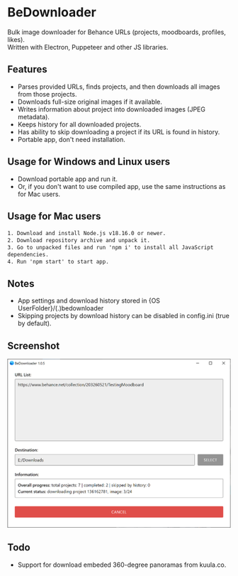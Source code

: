 BeDownloader
==========================
Bulk image downloader for Behance URLs (projects, moodboards, profiles, likes).  
Written with Electron, Puppeteer and other JS libraries.

## Features
- Parses provided URLs, finds projects, and then downloads all images from those projects.
- Downloads full-size original images if it available.
- Writes information about project into downloaded images (JPEG metadata).
- Keeps history for all downloaded projects.
- Has ability to skip downloading a project if its URL is found in history.
- Portable app, don't need installation.

## Usage for Windows and Linux users
- Download portable app and run it.  
- Or, if you don't want to use compiled app, use the same instructions as for Mac users.

## Usage for Mac users
```
1. Download and install Node.js v18.16.0 or newer.
2. Download repository archive and unpack it.
3. Go to unpacked files and run 'npm i' to install all JavaScript dependencies.
4. Run 'npm start' to start app.
```

## Notes
- App settings and download history stored in {OS UserFolder}/(.)bedownloader  
- Skipping projects by download history can be disabled in config.ini (true by default).

## Screenshot
![screenshot](screenshots/launched.png)

## Todo
- Support for download embeded 360-degree panoramas from kuula.co.